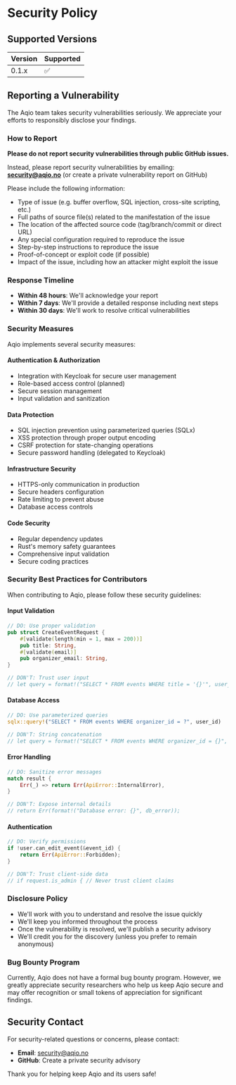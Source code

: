 # Security Policy

## Supported Versions

| Version | Supported          |
| ------- | ------------------ |
| 0.1.x   | :white_check_mark: |

## Reporting a Vulnerability

The Aqio team takes security vulnerabilities seriously. We appreciate your efforts to responsibly disclose your findings.

### How to Report

**Please do not report security vulnerabilities through public GitHub issues.**

Instead, please report security vulnerabilities by emailing: **security@aqio.no** (or create a private vulnerability report on GitHub)

Please include the following information:
- Type of issue (e.g. buffer overflow, SQL injection, cross-site scripting, etc.)
- Full paths of source file(s) related to the manifestation of the issue
- The location of the affected source code (tag/branch/commit or direct URL)
- Any special configuration required to reproduce the issue
- Step-by-step instructions to reproduce the issue
- Proof-of-concept or exploit code (if possible)
- Impact of the issue, including how an attacker might exploit the issue

### Response Timeline

- **Within 48 hours**: We'll acknowledge your report
- **Within 7 days**: We'll provide a detailed response including next steps
- **Within 30 days**: We'll work to resolve critical vulnerabilities

### Security Measures

Aqio implements several security measures:

#### Authentication & Authorization
- Integration with Keycloak for secure user management
- Role-based access control (planned)
- Secure session management
- Input validation and sanitization

#### Data Protection
- SQL injection prevention using parameterized queries (SQLx)
- XSS protection through proper output encoding
- CSRF protection for state-changing operations
- Secure password handling (delegated to Keycloak)

#### Infrastructure Security
- HTTPS-only communication in production
- Secure headers configuration
- Rate limiting to prevent abuse
- Database access controls

#### Code Security
- Regular dependency updates
- Rust's memory safety guarantees
- Comprehensive input validation
- Secure coding practices

### Security Best Practices for Contributors

When contributing to Aqio, please follow these security guidelines:

#### Input Validation
```rust
// DO: Use proper validation
pub struct CreateEventRequest {
    #[validate(length(min = 1, max = 200))]
    pub title: String,
    #[validate(email)]
    pub organizer_email: String,
}

// DON'T: Trust user input
// let query = format!("SELECT * FROM events WHERE title = '{}'", user_input);
```

#### Database Access
```rust
// DO: Use parameterized queries
sqlx::query!("SELECT * FROM events WHERE organizer_id = ?", user_id)

// DON'T: String concatenation
// let query = format!("SELECT * FROM events WHERE organizer_id = {}", user_id);
```

#### Error Handling
```rust
// DO: Sanitize error messages
match result {
    Err(_) => return Err(ApiError::InternalError),
}

// DON'T: Expose internal details
// return Err(format!("Database error: {}", db_error));
```

#### Authentication
```rust
// DO: Verify permissions
if !user.can_edit_event(&event_id) {
    return Err(ApiError::Forbidden);
}

// DON'T: Trust client-side data
// if request.is_admin { // Never trust client claims
```

### Disclosure Policy

- We'll work with you to understand and resolve the issue quickly
- We'll keep you informed throughout the process
- Once the vulnerability is resolved, we'll publish a security advisory
- We'll credit you for the discovery (unless you prefer to remain anonymous)

### Bug Bounty Program

Currently, Aqio does not have a formal bug bounty program. However, we greatly appreciate security researchers who help us keep Aqio secure and may offer recognition or small tokens of appreciation for significant findings.

## Security Contact

For security-related questions or concerns, please contact:
- **Email**: security@aqio.no
- **GitHub**: Create a private security advisory

Thank you for helping keep Aqio and its users safe!